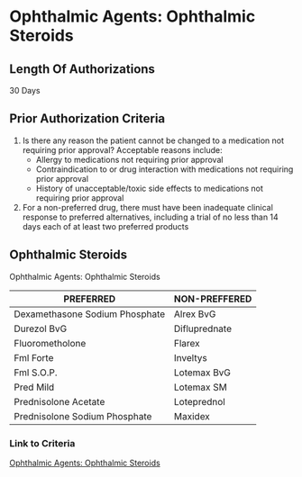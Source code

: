 # Ophthalmic Agents: Ophthalmic Steroids

## Length Of Authorizations

30 Days

## Prior Authorization Criteria

1.  Is there any reason the patient cannot be changed to a medication not requiring prior approval? Acceptable reasons include:
    -   Allergy to medications not requiring prior approval
    -   Contraindication to or drug interaction with medications not requiring prior approval
    -   History of unacceptable/toxic side effects to medications not requiring prior approval
2.  For a non-preferred drug, there must have been inadequate clinical response to preferred alternatives, including a trial of no less than 14 days each of at least two preferred products

## Ophthalmic Steroids

Ophthalmic Agents: Ophthalmic Steroids

| PREFERRED                      | NON-PREFFERED |
|--------------------------------|---------------|
| Dexamethasone Sodium Phosphate | Alrex BvG     |
| Durezol BvG                    | Difluprednate |
| Fluorometholone                | Flarex        |
| Fml Forte                      | Inveltys      |
| Fml S.O.P.                     | Lotemax BvG   |
| Pred Mild                      | Lotemax SM    |
| Prednisolone Acetate           | Loteprednol   |
| Prednisolone Sodium Phosphate  | Maxidex       |

### Link to Criteria

[Ophthalmic Agents: Ophthalmic Steroids](https://pharmacy.medicaid.ohio.gov/sites/default/files/20220415_UPDL_Criteria_FINAL_.pdf#page=80)
